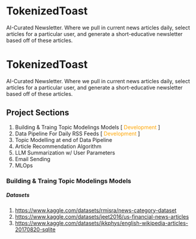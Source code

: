 # TokenizedToast
AI-Curated Newsletter. Where we pull in current news articles daily, select articles for a particular user, and generate a short-educative newsletter based off of these articles.

# TokenizedToast
AI-Curated Newsletter. Where we pull in current news articles daily, select articles for a particular user, and generate a short-educative newsletter based off of these articles.

## Project Sections
1. Building & Traing Topic Modelings Models [<span style="color: orange"> Development </span>]
2. Data Pipeline For Daily RSS Feeds [<span style="color: orange"> Development </span>]
3. Topic Modelling at end of Data Pipeline
4. Article Recommendation Algorithm
5. LLM Summarization w/ User Parameters 
6. Email Sending
7. MLOps

### Building & Traing Topic Modelings Models
##### Datasets 
1. https://www.kaggle.com/datasets/rmisra/news-category-dataset
2. https://www.kaggle.com/datasets/jeet2016/us-financial-news-articles
3. https://www.kaggle.com/datasets/jkkphys/english-wikipedia-articles-20170820-sqlite

